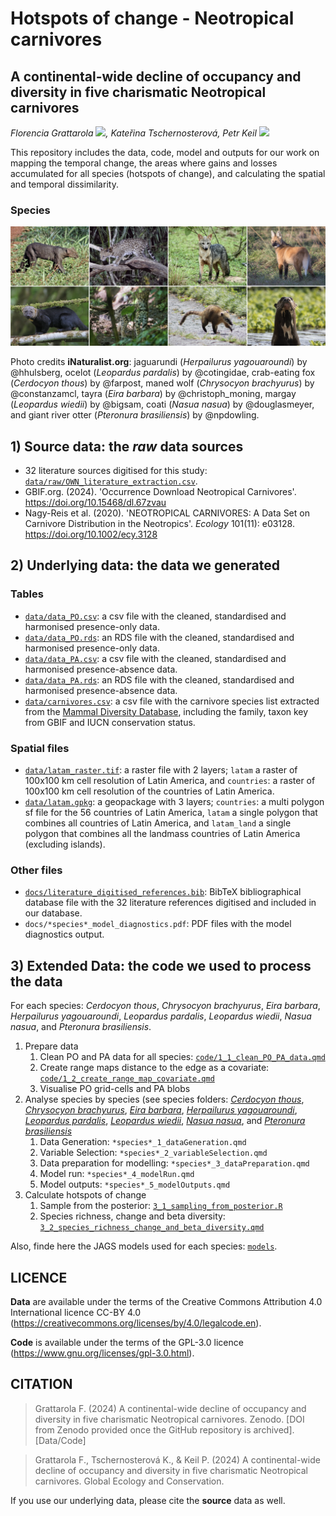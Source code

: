 # Hotspots of change - Neotropical carnivores

## A continental-wide decline of occupancy and diversity in five charismatic Neotropical carnivores

*Florencia Grattarola <a dir="ltr" href="http://orcid.org/0000-0001-8282-5732" target="_blank"><img class="is-rounded" src="https://upload.wikimedia.org/wikipedia/commons/0/06/ORCID_iD.svg" width="15"></a>, Kateřina Tschernosterová, Petr Keil <a dir="ltr" href="http://orcid.org/0000-0003-3017-1858" target="_blank"><img class="is-rounded" src="https://upload.wikimedia.org/wikipedia/commons/0/06/ORCID_iD.svg" width="15"></a>*

This repository includes the data, code, model and outputs for our work on mapping the temporal change, the areas where gains and losses accumulated for all species (hotspots of change), and calculating the spatial and temporal dissimilarity. 

### Species

![](/docs/readme.png)

Photo credits **iNaturalist.org**: jaguarundi (*Herpailurus yagouaroundi*) by @hhulsberg, ocelot (*Leopardus pardalis*) by @cotingidae, crab-eating fox (*Cerdocyon thous*) by @farpost, maned wolf (*Chrysocyon brachyurus*) by @constanzamcl, tayra (*Eira barbara*) by @christoph_moning, margay (*Leopardus wiedii*) by @bigsam, coati (*Nasua nasua*) by @douglasmeyer, and giant river otter (*Pteronura brasiliensis*) by @npdowling. 

## 1) **Source data**: the *raw* data sources

- 32 literature sources digitised for this study: [`data/raw/OWN_literature_extraction.csv`](data/raw/data_Kaca.csv).   
- GBIF.org. (2024). 'Occurrence Download Neotropical Carnivores'. https://doi.org/10.15468/dl.67zvau 
- Nagy-Reis et al. (2020). 'NEOTROPICAL CARNIVORES: A Data Set on Carnivore Distribution in the Neotropics'. *Ecology* 101(11): e03128. https://doi.org/10.1002/ecy.3128 

## 2) **Underlying data**: the data we generated

### Tables

- [`data/data_PO.csv`](data/data_PO.csv): a csv file with the cleaned, standardised and harmonised presence-only data.  
- [`data/data_PO.rds`](data/data_PO.rds): an RDS file with the cleaned, standardised and harmonised presence-only data.  
- [`data/data_PA.csv`](data/data_PA.csv): a csv file with the cleaned, standardised and harmonised presence-absence data.  
- [`data/data_PA.rds`](data/data_PA.rds): an RDS file with the cleaned, standardised and harmonised presence-absence data.  
- [`data/carnivores.csv`](data/carnivores.csv): a csv file with the carnivore species list extracted from the [Mammal Diversity Database](https://doi.org/10.5281/zenodo.5945626), including the family, taxon key from GBIF and IUCN conservation status.  

### Spatial files

- [`data/latam_raster.tif`](data/latam_raster.tif): a raster file with 2 layers; `latam` a raster of 100x100 km cell resolution of Latin America, and `countries`: a raster of 100x100 km cell resolution of the countries of Latin America.  
- [`data/latam.gpkg`](data/latam.gpkg): a geopackage with 3 layers; `countries`: a multi polygon sf file for the 56 countries of Latin America, `latam` a single polygon that combines all countries of Latin America, and `latam_land` a single polygon that combines all the landmass countries of Latin America (excluding islands).  

### Other files

- [`docs/literature_digitised_references.bib`](docs/literature_digitised_references.bib): BibTeX bibliographical database file with the 32 literature references digitised and included in our database.  
- `docs/*species*_model_diagnostics.pdf`: PDF files with the model diagnostics output.

## 3) **Extended Data**: the code we used to process the data

For each species: *Cerdocyon thous*, *Chrysocyon brachyurus*, *Eira barbara*, *Herpailurus yagouaroundi*, *Leopardus pardalis*, *Leopardus wiedii*, *Nasua nasua*, and *Pteronura brasiliensis*.  

1. Prepare data
   1. Clean PO and PA data for all species: [`code/1_1_clean_PO_PA_data.qmd`](code/1_1_clean_PO_PA_data.qmd)
   2. Create range maps distance to the edge as a covariate: [`code/1_2_create_range_map_covariate.qmd`]()
   3. Visualise PO grid-cells and PA blobs
2. Analyse species by species (see species folders: [*Cerdocyon thous*](code/Cerdocyon%20thous), [*Chrysocyon brachyurus*](code/Chrysocyon%20brachyurus), [*Eira barbara*](code/Eira%20barbara), [*Herpailurus yagouaroundi*](code/Herpailurus%20yagouaroundi), [*Leopardus pardalis*](code/Leopardus%20pardalis), [*Leopardus wiedii*](code/Leopardus%20wiedii), [*Nasua nasua*](code/Nasua%20nasua), and [*Pteronura brasiliensis*](code/Pteronura%20brasiliensis)
   1. Data Generation: `*species*_1_dataGeneration.qmd`
   2. Variable Selection: `*species*_2_variableSelection.qmd`
   3. Data preparation for modelling: `*species*_3_dataPreparation.qmd`
   4. Model run: `*species*_4_modelRun.qmd`
   5. Model outputs: `*species*_5_modelOutputs.qmd`
3. Calculate hotspots of change
   1. Sample from the posterior: [`3_1_sampling_from_posterior.R`](code/3_1_sampling_from_posterior.R)
   2. Species richness, change and beta diversity: [`3_2_species_richness_change_and_beta_diversity.qmd`](code/3_2_species_richness_change_and_beta_diversity.qmd)

Also, finde here the JAGS models used for each species: [`models`](models/).

## LICENCE

**Data** are available under the terms of the Creative Commons Attribution 4.0 International licence CC-BY 4.0 (https://creativecommons.org/licenses/by/4.0/legalcode.en).   

**Code** is available under the terms of the GPL-3.0 licence (https://www.gnu.org/licenses/gpl-3.0.html). 

## CITATION

> Grattarola F. (2024) A continental-wide decline of occupancy and diversity in five charismatic Neotropical carnivores. Zenodo. [DOI from Zenodo provided once the GitHub repository is archived]. [Data/Code]

> Grattarola F., Tschernosterová K., & Keil P. (2024) A continental-wide decline of occupancy and diversity in five charismatic Neotropical carnivores. Global Ecology and Conservation.

If you use our underlying data, please cite the **source** data as well.
